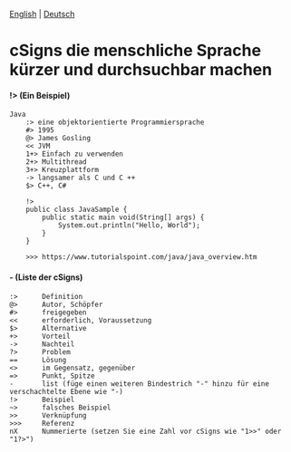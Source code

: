 [English](./README.md) | [Deutsch](./README-de.md)

# cSigns die menschliche Sprache kürzer und durchsuchbar machen

#### !> (Ein Beispiel)
```
Java
	:> eine objektorientierte Programmiersprache
	#> 1995
	@> James Gosling
	<< JVM
	1+> Einfach zu verwenden
	2+> Multithread
	3+> Kreuzplattform
	-> langsamer als C und C ++
	$> C++, C#

	!>
    public class JavaSample {
        public static main void(String[] args) {
            System.out.println("Hello, World");
        }
    }
    
	>>> https://www.tutorialspoint.com/java/java_overview.htm
```

#### - (Liste der cSigns)
```
:>		Definition
@>		Autor, Schöpfer
#>		freigegeben
<<		erforderlich, Voraussetzung
$>		Alternative
+>		Vorteil
->		Nachteil
?>		Problem
==		Lösung
<>		im Gegensatz, gegenüber
=>		Punkt, Spitze
-		list (füge einen weiteren Bindestrich "-" hinzu für eine verschachtelte Ebene wie "-)
!>		Beispiel
~>		falsches Beispiel
>>		Verknüpfung
>>>		Referenz
nX		Nummerierte (setzen Sie eine Zahl vor cSigns wie "1>>" oder "1?>")
```